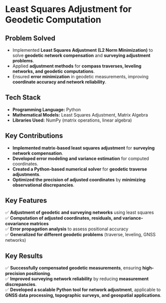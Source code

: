 # Least Squares Adjustment for Geodetic Computation

## Problem Solved  
- Implemented **Least Squares Adjustment (L2 Norm Minimization)** to solve **geodetic network compensation** and **surveying adjustment problems**.  
- Applied **adjustment methods** for **compass traverses, leveling networks, and geodetic computations**.  
- Ensured **error minimization** in geodetic measurements, improving **coordinate accuracy and network reliability**.  

## Tech Stack  
- **Programming Language:** Python  
- **Mathematical Models:** Least Squares Adjustment, Matrix Algebra  
- **Libraries Used:** NumPy (matrix operations, linear algebra)  

## Key Contributions  
- **Implemented matrix-based least squares adjustment** for **surveying network compensation**.  
- **Developed error modeling and variance estimation** for computed coordinates.  
- **Created a Python-based numerical solver** for **geodetic traverse adjustments**.  
- **Optimized the precision of adjusted coordinates** by **minimizing observational discrepancies**.  

## Key Features  
✅ **Adjustment of geodetic and surveying networks** using least squares  
✅ **Computation of adjusted coordinates, residuals, and variance-covariance matrices**  
✅ **Error propagation analysis** to assess positional accuracy  
✅ **Generalized for different geodetic problems** (traverse, leveling, GNSS networks)  

## Key Results  
✅ **Successfully compensated geodetic measurements**, ensuring **high-precision positioning**.  
✅ **Improved surveying network reliability** by reducing **measurement discrepancies**.  
✅ **Developed a scalable Python tool for network adjustment**, applicable to **GNSS data processing, topographic surveys, and geospatial applications**.  
